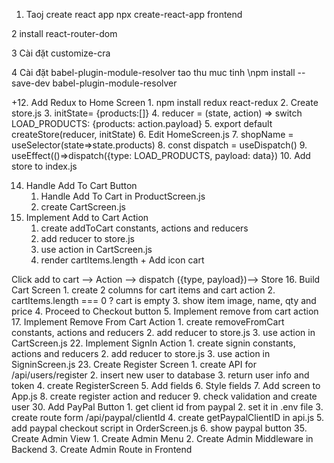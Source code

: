 1. Taoj create react app
   npx create-react-app frontend

2 install react-router-dom

3 Cài đặt customize-cra

4 Cài đặt babel-plugin-module-resolver
tao thu muc tinh
\npm install --save-dev babel-plugin-module-resolver

+12. Add Redux to Home Screen 1. npm install redux react-redux 2. Create store.js 3. initState= {products:[]} 4. reducer = (state, action) => switch LOAD_PRODUCTS: {products: action.payload} 5. export default createStore(reducer, initState) 6. Edit HomeScreen.js 7. shopName = useSelector(state=>state.products) 8. const dispatch = useDispatch() 9. useEffect(()=>dispatch({type: LOAD_PRODUCTS, payload: data}) 10. Add store to index.js

14. Handle Add To Cart Button
    1. Handle Add To Cart in ProductScreen.js
    2. create CartScreen.js
15. Implement Add to Cart Action
    1. create addToCart constants, actions and reducers
    2. add reducer to store.js
    3. use action in CartScreen.js
    4. render cartItems.length + Add icon cart

Click add to cart --> Action --> dispatch ({type, payload})--> Store 16. Build Cart Screen 1. create 2 columns for cart items and cart action 2. cartItems.length === 0 ? cart is empty 3. show item image, name, qty and price 4. Proceed to Checkout button 5. Implement remove from cart action 17. Implement Remove From Cart Action 1. create removeFromCart constants, actions and reducers 2. add reducer to store.js 3. use action in CartScreen.js
22. Implement SignIn Action
    1. create signin constants, actions and reducers
    2. add reducer to store.js
    3. use action in SigninScreen.js
23. Create Register Screen
    1. create API for /api/users/register
    2. insert new user to database
    3. return user info and token
    4. create RegisterScreen
    5. Add fields
    6. Style fields
    7. Add screen to App.js
    8. create register action and reducer
    9. check validation and create user
30. Add PayPal Button
    1. get client id from paypal
    2. set it in .env file
    3. create route form /api/paypal/clientId
    4. create getPaypalClientID in api.js
    5. add paypal checkout script in OrderScreen.js
    6. show paypal button
35. Create Admin View
    1. Create Admin Menu
    2. Create Admin Middleware in Backend
    3. Create Admin Route in Frontend